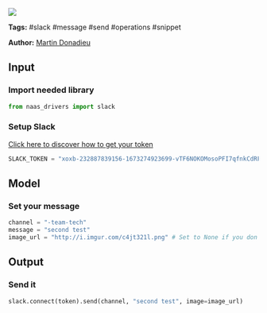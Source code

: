 <a href="https://app.naas.ai/user-redirect/naas/downloader?url=https://raw.githubusercontent.com/jupyter-naas/awesome-notebooks/master/Slack/Slack_Send_message.ipynb" target="_parent"><img src="https://naasai-public.s3.eu-west-3.amazonaws.com/open_in_naas.svg"/></a>

**Tags:** #slack #message #send #operations #snippet

**Author:** [Martin Donadieu](https://www.linkedin.com/in/martindonadieu/)

## Input

### Import needed library


```python
from naas_drivers import slack
```

### Setup Slack
[Click here to discover how to get your token](https://naas.gitbook.io/drivers/automation/slack)


```python
SLACK_TOKEN = "xoxb-232887839156-1673274923699-vTF6NOKOMosoPFI7qfnkCdRF"
```

## Model

### Set your message 


```python
channel = "-team-tech"
message = "second test"
image_url = "http://i.imgur.com/c4jt321l.png" # Set to None if you don't need it
```

## Output

### Send it


```python
slack.connect(token).send(channel, "second test", image=image_url)
```
